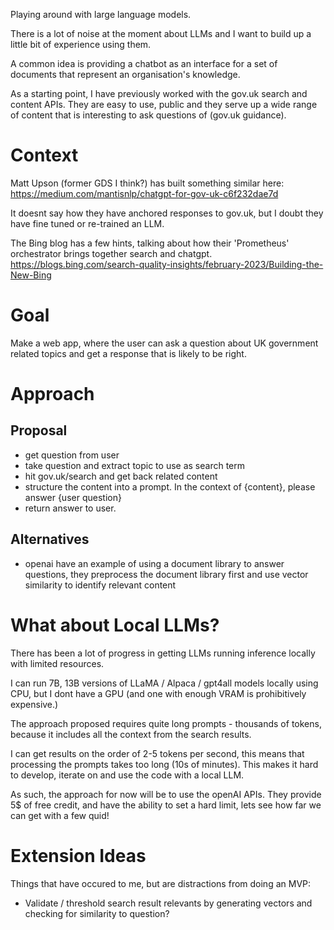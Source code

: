 Playing around with large language models.

There is a lot of noise at the moment about LLMs and I want to build up a little bit of experience using them.

A common idea is providing a chatbot as an interface for a set of documents that represent an organisation's knowledge.

As a starting point, I have previously worked with the gov.uk search and content APIs. They are easy to use, public and they serve up a wide range of content that is interesting to ask questions of (gov.uk guidance).


# Context

Matt Upson (former GDS I think?) has built something similar here:
https://medium.com/mantisnlp/chatgpt-for-gov-uk-c6f232dae7d

It doesnt say how they have anchored responses to gov.uk, but I doubt they have fine tuned or re-trained an LLM.

The Bing blog has a few hints, talking about how their 'Prometheus' orchestrator brings together search and chatgpt.
https://blogs.bing.com/search-quality-insights/february-2023/Building-the-New-Bing


# Goal

Make a web app, where the user can ask a question about UK government related topics and get a response that is likely to be right.

# Approach

## Proposal
* get question from user
* take question and extract topic to use as search term
* hit gov.uk/search and get back related content
* structure the content into a prompt. In the context of {content}, please answer {user question}
* return answer to user.

## Alternatives

* openai have an example of using a document library to answer questions, they preprocess the document library first and use vector similarity to identify relevant content

# What about Local LLMs?

There has been a lot of progress in getting LLMs running inference locally with limited resources.

I can run 7B, 13B versions of LLaMA / Alpaca / gpt4all models locally using CPU, but I dont have a GPU (and one with enough VRAM is prohibitively expensive.)

The approach proposed requires quite long prompts - thousands of tokens, because it includes all the context from the search results.

I can get results on the order of 2-5 tokens per second, this means that processing the prompts takes too long (10s of minutes). This makes it hard to develop, iterate on and use the code with a local LLM.

As such, the approach for now will be to use the openAI APIs. They provide 5$ of free credit, and have the ability to set a hard limit, lets see how far we can get with a few quid!


# Extension Ideas

Things that have occured to me, but are distractions from doing an MVP:

* Validate / threshold search result relevants by generating vectors and checking for similarity to question?
